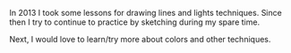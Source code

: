 In 2013 I took some lessons for drawing lines and lights techniques. Since then I try to continue to practice by sketching during my spare time.

Next, I would love to learn/try more about colors and other techniques.
